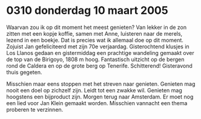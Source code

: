 # 0310 donderdag 10 maart 2005
Waarvan zou ik op dit moment het meest genieten? Van lekker in de zon zitten met een kopje koffie, samen met Anne, luisteren naar de merels, lezend in een boekje. Dat is precies wat ik allemaal doe op dit moment. Zojuist Jan gefeliciteerd met zijn 70e verjaardag. Gisterochtend klusjes in Los Llanos gedaan en gistermiddag een prachtige wandeling gemaakt over de top van de Birigoyo, 1808 m hoog. Fantastisch uitzicht op de bergen rond de Caldera en op de grote berg op Tenerife. Schitterend! Gisteravond thuis gegeten.

Misschien maar eens stoppen met het streven naar genieten. Genieten mag nooit een doel op zichzelf zijn. Leidt tot een zwakke wil. Genieten mag hoogstens een bijproduct zijn. Morgen terug naar Amsterdam. Er moet nog een lied voor Jan Klein gemaakt worden. Misschien vannacht een thema proberen te verzinnen.